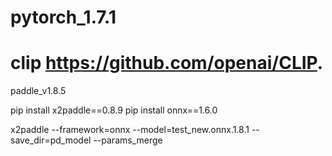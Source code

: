 # pytorch_1.7.1  
# clip https://github.com/openai/CLIP. 
paddle_v1.8.5

pip install x2paddle==0.8.9
pip install onnx==1.6.0

x2paddle --framework=onnx --model=test_new.onnx.1.8.1 --save_dir=pd_model --params_merge  
